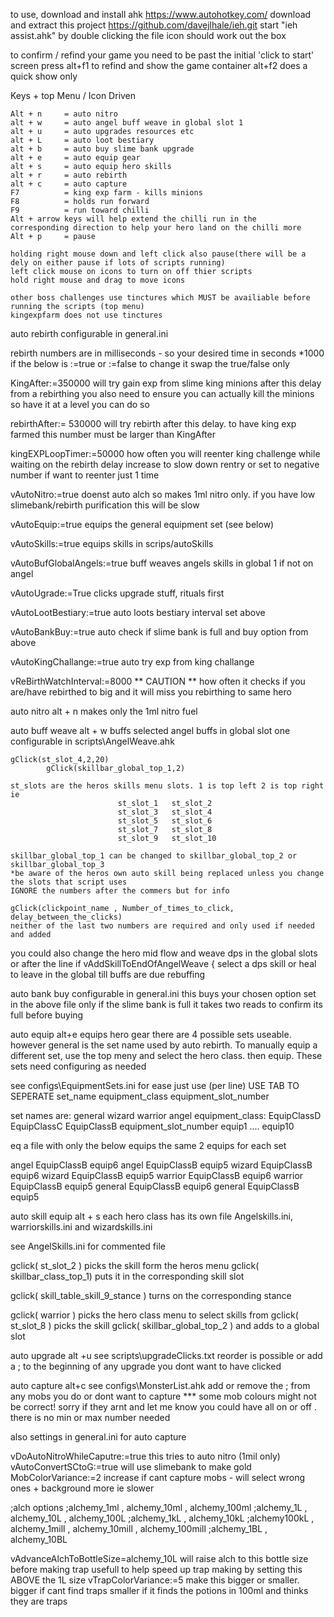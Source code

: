 to use, download and install ahk https://www.autohotkey.com/ download and extract this project https://github.com/davejlhale/ieh.git start "ieh assist.ahk" by double clicking the file icon should work out the box

to confirm / refind your game you need to be past the initial 'click to start' screen press alt+f1 to refind and show the game container alt+f2 does a quick show only

Keys + top Menu / Icon Driven

	Alt + n 	= auto nitro
	alt + w 	= auto angel buff weave in global slot 1
	alt + u 	= auto upgrades resources etc
	alt + L 	= auto loot bestiary
	alt + b 	= auto buy slime bank upgrade
	alt + e 	= auto equip gear
	alt + s 	= auto equip hero skills
	alt + r 	= auto rebirth
	alt + c 	= auto capture
	F7 			= king exp farm - kills minions
	F8 			= holds run forward
	F9 			= run toward chilli 
	Alt + arrow keys will help extend the chilli run in the
	corresponding direction to help your hero land on the chilli more
	Alt + p  	= pause	
	
	holding right mouse down and left click also pause(there will be a dely on either pause if lots of scripts running)
	left click mouse on icons to turn on off thier scripts	
	hold right mouse and drag to move icons	
	
	other boss challenges use tinctures which MUST be availiable before running the scripts (top menu)
	kingexpfarm does not use tinctures
	
	
	
	
auto rebirth configurable in general.ini

rebirth numbers are in milliseconds - so your desired time in seconds *1000 
if the below is :=true or :=false to change it swap the true/false only

KingAfter:=350000 				will try gain exp from slime king minions after this delay from a rebirthing 
								you also need to ensure you can actually kill the minions so have it at a level you can do so

rebirthAfter:= 530000 			will try rebirth after this delay. 
								to have king exp farmed this number must be larger than KingAfter

kingEXPLoopTimer:=50000 		how often you will reenter king challenge while waiting on the rebirth delay
								increase to slow down rentry or set to negative number if want to reenter just 1 time

vAutoNitro:=true 				doenst auto alch so makes 1ml nitro only. 
								if you have low slimebank/rebirth purification this will be slow

vAutoEquip:=true 				equips the general equipment set (see below)

vAutoSkills:=true 				equips skills in scrips/autoSkills

vAutoBufGlobalAngels:=true 		buff weaves angels skills in global 1 if not on angel 

vAutoUgrade:=True 				clicks upgrade stuff, rituals first 

vAutoLootBestiary:=true 		auto loots bestiary interval set above 

vAutoBankBuy:=true 				auto check if slime bank is full and buy option from above 

vAutoKingChallange:=true 		auto try exp from king challange 

vReBirthWatchInterval:=8000 	** CAUTION ** 
								how often it checks if you are/have rebirthed 
								to big and it will miss you rebirthing to same hero 
								






auto nitro alt + n makes only the 1ml nitro fuel




auto buff weave alt + w buffs selected angel buffs in global slot one configurable in scripts\AngelWeave.ahk

	gClick(st_slot_4,2,20)
        	gClick(skillbar_global_top_1,2)
	
	st_slots are the heros skills menu slots. 1 is top left 2 is top right ie
							st_slot_1	st_slot_2
							st_slot_3	st_slot_4	
							st_slot_5	st_slot_6
							st_slot_7	st_slot_8
							st_slot_9	st_slot_10
	
	skillbar_global_top_1 can be changed to skillbar_global_top_2 or skillbar_global_top_3
	*be aware of the heros own auto skill being replaced unless you change the slots that script uses
	IGNORE the numbers after the commers but for info
	
	gClick(clickpoint_name , Number_of_times_to_click, delay_between_the_clicks)
	neither of the last two numbers are required and only used if needed and added
	
you could also change the hero mid flow and weave dps in the global slots or after
the line
		if vAddSkillToEndOfAngelWeave {	
select a dps skill or heal to leave in the global till buffs are due rebuffing





auto bank buy configurable in general.ini 
this buys your chosen option set in the above file 
only if the slime bank is full it takes two reads to confirm its full before buying




auto equip alt+e 
equips hero gear there are 4 possible sets useable. 
however general is the set name used by auto rebirth. 
To manually equip a different set, use the top meny and select the hero class. then equip. 
These sets need configuring as needed 

see configs\EquipmentSets.ini 
for ease just use (per line) USE TAB TO SEPERATE 
set_name equipment_class equipment_slot_number 

set names are: 			general		wizard		warrior		angel 
equipment_class: 		EquipClassD 	EquipClassC 	EquipClassB 
equipment_slot_number 	equip1 		.... 		equip10

eq a file with only the below equips the same 2 equips for each set 

angel EquipClassB equip6 
angel EquipClassB equip5 
wizard EquipClassB equip6 
wizard EquipClassB equip5 
warrior EquipClassB equip6 
warrior EquipClassB equip5 
general EquipClassB equip6 
general EquipClassB equip5





auto skill equip alt + s 
each hero class has its own file 
Angelskills.ini, warriorskills.ini and wizardskills.ini 

see AngelSkills.ini for commented file

gclick( st_slot_2 )						picks the skill form the heros menu 
gclick( skillbar_class_top_1) 			puts it in the corresponding skill slot

gclick( skill_table_skill_9_stance ) 	turns on the corresponding stance

gclick( warrior ) 						picks the hero class menu to select skills from 
gclick( st_slot_8 ) 					picks the skill 
gclick( skillbar_global_top_2 ) 		and adds to a global slot




auto upgrade alt +u 
see scripts\upgradeClicks.txt 
reorder is possible or add a ; to the beginning of any upgrade you dont want to have clicked




auto capture alt+c 
see configs\MonsterList.ahk 
add or remove the ; from any mobs you do or dont want to capture 
*** some mob colours might not be correct! sorry if they arnt and let me know 
you could have all on or off . 
there is no min or max number needed

also settings in general.ini for auto capture

vDoAutoNitroWhileCaputre:=true 			this tries to auto nitro (1mil only) 
vAutoConvertSCtoG:=true 				will use slimebank to make gold 
MobColorVariance:=2 					increase if cant capture mobs - 
										will select wrong ones + background more ie slower
										

;alch options ;alchemy_1ml , alchemy_10ml , alchemy_100ml 
;alchemy_1L , alchemy_10L , alchemy_100L ;alchemy_1kL , alchemy_10kL 
;alchemy100kL , alchemy_1mill , alchemy_10mill , alchemy_100mill ;alchemy_1BL , alchemy_10BL 

vAdvanceAlchToBottleSize=alchemy_10L 			will raise alch to this bottle size before making trap
												usefull to help speed up trap making by setting this ABOVE the 1L size 
vTrapColorVariance:=5 							make this bigger or smaller. 
												bigger if cant find traps 
												smaller if it finds the potions in 100ml and thinks they are traps
